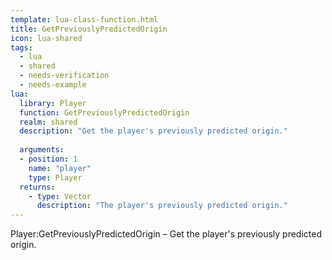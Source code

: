 ```yaml
---
template: lua-class-function.html
title: GetPreviouslyPredictedOrigin
icon: lua-shared
tags:
  - lua
  - shared
  - needs-verification
  - needs-example
lua:
  library: Player
  function: GetPreviouslyPredictedOrigin
  realm: shared
  description: "Get the player's previously predicted origin."
  
  arguments:
  - position: 1
    name: "player"
    type: Player
  returns:
    - type: Vector
      description: "The player's previously predicted origin."
---
```


<div class="lua__search__keywords">
Player:GetPreviouslyPredictedOrigin &#x2013; Get the player's previously predicted origin.
</div>

